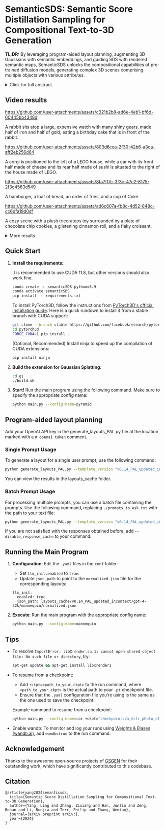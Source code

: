 # SemanticSDS: Semantic Score Distillation Sampling for Compositional Text-to-3D Generation
**TL;DR:** By leveraging program-aided layout planning, augmenting 3D Gaussians with semantic embeddings, and guiding SDS with rendered semantic maps, SemanticSDS unlocks the compositional capabilities of pre-trained diffusion models, generating complex 3D scenes comprising multiple objects with various attributes.
<details>
    <summary>Click for full abstract</summary>
Generating high-quality 3D assets from textual descriptions remains a pivotal challenge in computer graphics and vision research. Due to the scarcity of 3D data, state-of-the-art approaches utilize pre-trained 2D diffusion priors, optimized through Score Distillation Sampling (SDS). Despite progress, crafting complex 3D scenes featuring multiple objects or intricate interactions is still difficult. To tackle this, recent methods have incorporated box or layout guidance. However, these layout-guided compositional methods often struggle to provide fine-grained control, as they are generally coarse and lack expressiveness. To overcome these challenges, we introduce a novel SDS approach, Semantic Score Distillation Sampling (SemanticSDS), designed to effectively improve the expressiveness and accuracy of compositional text-to-3D generation. Our approach integrates new semantic embeddings that maintain consistency across different rendering views and clearly differentiate between various objects and parts. These embeddings are transformed into a semantic map, which directs a region-specific SDS process, enabling precise optimization and compositional generation. By leveraging explicit semantic guidance, our method unlocks the compositional capabilities of existing pre-trained diffusion models, thereby achieving superior quality in 3D content generation, particularly for complex objects and scenes. Experimental results demonstrate that our SemanticSDS framework is highly effective for generating state-of-the-art complex 3D content.
</details>

## Video results

https://github.com/user-attachments/assets/c321b2b8-ad6e-4eb1-bf6d-00445bb4348d

A rabbit sits atop a large, expensive watch with many shiny gears, made half of iron and half of gold, eating a birthday cake that is in front of the rabbit.

https://github.com/user-attachments/assets/803d6cea-2f30-42b6-a3ca-aff2eb256d64

A corgi is positioned to the left of a LEGO house, while a car with its front half made of cheese and its rear half made of sushi is situated to the right of the house made of LEGO.

https://github.com/user-attachments/assets/8fa7ff7c-3f3c-47c2-8175-2f3c4563d549

A hamburger, a loaf of bread, an order of fries, and a cup of Coke.

https://github.com/user-attachments/assets/ad6c607a-fb8c-4d52-848c-cc6dfa19d0df

A cozy scene with a plush triceratops toy surrounded by a plate of chocolate chip cookies, a glistening cinnamon roll, and a flaky croissant.

<details>
    <summary>More results</summary>

https://github.com/user-attachments/assets/9688d8e1-6ac7-49e6-abfb-ca649a1b32c1

A mannequin adorned with a dress made of feathers and moss stands at the center, flanked by a vase with a single blue tulip and another with blue roses.

https://github.com/user-attachments/assets/6fdbce53-5146-4b23-adfe-2cfb66208c1b

A pyramid-shaped burrito artistically blended with the Great Pyramid.

https://github.com/user-attachments/assets/2e0d2aed-c771-4783-b5ca-5406e1187859

A train with a front made of cake and a back of a steam engine.
</details>

## Quick Start

1. **Install the requirements:**

    It is recommended to use CUDA 11.8, but other versions should also work fine.
    ```bash
    conda create -n semanticSDS python=3.9
    conda activate semanticSDS
    pip install -r requirements.txt
    ```

    To install PyTorch3D, follow the instructions from [PyTorch3D's official installation guide](https://github.com/facebookresearch/pytorch3d/blob/main/INSTALL.md). Here is a quick rundown to install it from a stable branch with CUDA support:

    ```bash
    git clone --branch stable https://github.com/facebookresearch/pytorch3d.git
    cd pytorch3d
    FORCE_CUDA=1 pip install .
    ```

   (Optional, Recommended) Install ninja to speed up the compilation of CUDA extensions:

    ```sh
    pip install ninja
    ```

2. **Build the extension for Gaussian Splatting:**

    ```bash
    cd gs
    ./build.sh
    ```

3. **Start!**
    Run the main program using the following command. Make sure to specify the appropriate config name:
    ```bash
    python main.py --config-name=pyramid
    ```

## Program-aided layout planning

Add your OpenAI API key in the generate_layouts_PAL.py file at the location marked with a `# openai token` comment.

### Single Prompt Usage

To generate a layout for a single user prompt, use the following command:

```bash
python generate_layouts_PAL.py --template_version "v0.14_PAL_updated_incontext" --llm_name "gpt-4-32k" --user_prompt "A corgi is situated to the left of a house, while a car is positioned to the right of the house. The car above is split into two layers along the depth axis. The front layer of the car is constructed from wood. The left half of the rear layer is made of sushi, and the right half is made of cheese."
```

You can view the results in the layouts_cache folder.

### Batch Prompt Usage

For processing multiple prompts, you can use a batch file containing the prompts. Use the following command, replacing `./prompts_to_ask.txt` with the path to your text file:

```bash
python generate_layouts_PAL.py --template_version "v0.14_PAL_updated_incontext" --llm_name "gpt-4-32k" --batch_prompt_file "./prompts_to_ask.txt"
```

If you are not satisfied with the responses obtained before, add `--disable_response_cache` to your command.

## Running the Main Program

1. **Configuration**: Edit the `.yaml` files in the `conf` folder:
    - Set `llm_init.enabled` to `true`.
    - Update `json_path` to point to the `normalized.json` file for the corresponding layouts:

    ```
    llm_init:
      enabled: true
      json_path: layouts_cache/v0.14_PAL_updated_incontext/gpt-4-32k/mannequin/normalized.json
    ```

2. **Execute**: Run the main program with the appropriate config name:

    ```bash
    python main.py --config-name=mannequin
    ```

## Tips

- To resolve `ImportError: libXrender.so.1: cannot open shared object file: No such file or directory`, try:

    ```bash
    apt-get update && apt-get install libxrender1
    ```

- To resume from a checkpoint:

    - Add `+ckpt=<path_to_your_ckpt>` to the run command, where `<path_to_your_ckpt>` is the actual path to your `.pt` checkpoint file.
    - Ensure that the `.yaml` configuration file you're using is the same as the one used to save the checkpoint.

    Example command to resume from a checkpoint:

    ```bash
    python main.py --config-name=car +ckpt="checkpoints/a_dslr_photo_of_a_car_made_out_of_lego/2024-10-13/080848/ckpts/step_2000.pt"
    ```

- Enable wandb: To monitor and log your runs using [Weights & Biases (wandb.ai)](https://wandb.ai/site), add `wandb=true` to the run command.

## Acknowledgement

Thanks to the awesome open-source projects of [GSGEN](https://github.com/gsgen3d/gsgen) for their outstanding work, which have significantly contributed to this codebase.

## Citation
```
@article{yang2024semanticsds,
  title={Semantic Score Distillation Sampling for Compositional Text-to-3D Generation},
  author={Yang, Ling and Zhang, Zixiang and Han, Junlin and Zeng, Bohan and Li, Runjia and Torr, Philip and Zhang, Wentao},
  journal={arXiv preprint arXiv:},
  year={2024}
}
```

